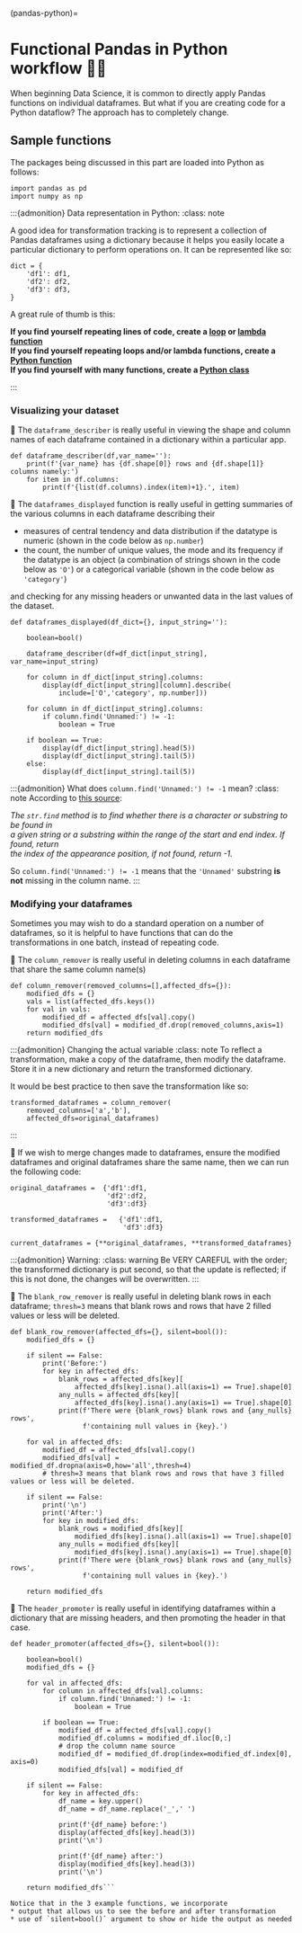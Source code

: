 (pandas-python)=
# Functional Pandas in Python workflow 🐼🐍

When beginning Data Science, it is common to directly apply Pandas functions on individual dataframes. But what if you are creating code for a Python dataflow? The approach has to
completely change.

## Sample functions

The packages being discussed in this part are loaded into Python as follows:
```
import pandas as pd
import numpy as np
```
:::{admonition} Data representation in Python:
:class: note

A good idea for transformation tracking is to represent a collection of Pandas dataframes using a dictionary because it helps you easily locate a particular dictionary to perform operations on. It can be represented like so:
```
dict = {
    'df1': df1,
    'df2': df2,
    'df3': df3,
}
```

A great rule of thumb is this:

**If you find yourself repeating lines of code, create a <u>loop</u> or <u>lambda function</u>**<br>
**If you find yourself repeating loops and/or lambda functions, create a <u>Python function</u>**<br>
**If you find yourself with many functions, create a <u>Python class</u>**

:::


### Visualizing your dataset

🔎 The `dataframe_describer` is really useful in viewing the shape and column names of each
dataframe contained in a dictionary within a particular app.

```
def dataframe_describer(df,var_name=''):
    print(f'{var_name} has {df.shape[0]} rows and {df.shape[1]} columns namely:')
    for item in df.columns:
        print(f'{list(df.columns).index(item)+1}.', item)
```

🔎 The `dataframes_displayed` function is really useful in getting summaries of the various columns in each dataframe describing their

* measures of central tendency and data distribution if the datatype is numeric (shown in the code
below as `np.number`)
* the count, the number of unique values, the mode and its frequency if the datatype is an object (a combination of strings shown in the code below as `'O'`) or a categorical variable (shown in the
code below as `'category'`)

and checking for any missing headers or unwanted data in the last values of the dataset.

```
def dataframes_displayed(df_dict={}, input_string=''):

    boolean=bool()

    dataframe_describer(df=df_dict[input_string], var_name=input_string)

    for column in df_dict[input_string].columns:
        display(df_dict[input_string][column].describe(
            include=['O','category', np.number]))

    for column in df_dict[input_string].columns:
        if column.find('Unnamed:') != -1:
            boolean = True

    if boolean == True:
        display(df_dict[input_string].head(5))
        display(df_dict[input_string].tail(5))
    else:
        display(df_dict[input_string].tail(5))
```

:::{admonition} What does `column.find('Unnamed:') != -1` mean?
:class: note
According to [this source](https://tech-related.com/p/6q3ePQloAv):

*The `str.find` method is to find whether there is a character or substring to be found in*<br>
*a given string or a substring within the range of the start and end index. If found, return*<br>
*the index of the appearance position, if not found, return -1.*

So `column.find('Unnamed:') != -1` means that the `'Unnamed'` substring **is not** missing in the
column name.
:::

### Modifying your dataframes

Sometimes you may wish to do a standard operation on a number of dataframes, so it is helpful to
have functions that can do the transformations in one batch, instead of repeating code.

🔎 The `column_remover` is really useful in deleting columns in each dataframe that share the same
column name(s)

```
def column_remover(removed_columns=[],affected_dfs={}):
    modified_dfs = {}
    vals = list(affected_dfs.keys())
    for val in vals:
        modified_df = affected_dfs[val].copy()
        modified_dfs[val] = modified_df.drop(removed_columns,axis=1)
    return modified_dfs
```
:::{admonition} Changing the actual variable
:class: note
To reflect a transformation, make a copy of the dataframe, then modify the dataframe. Store it in a new dictionary and return the transformed dictionary.

It would be best practice to then save the transformation like so:
```
transformed_dataframes = column_remover(
    removed_columns=['a','b'],
    affected_dfs=original_dataframes)
```  
:::

🔎 If we wish to merge changes made to dataframes, ensure the modified dataframes and original dataframes share the same name, then we can run the following code:

```
original_dataframes =  {'df1':df1,
                        'df2':df2,
                        'df3':df3}

transformed_dataframes =   {'df1':df1,
                            'df3':df3}

current_dataframes = {**original_dataframes, **transformed_dataframes}
```

:::{admonition} Warning:
:class: warning
Be VERY CAREFUL with the order; the transformed dictionary is put second, so
that the update is reflected; if this is not done, the changes will be overwritten.
:::


🔎 The `blank_row_remover` is really useful in deleting blank rows in each dataframe; `thresh=3` means that blank rows and rows that have 2 filled values or less will be deleted. 

```
def blank_row_remover(affected_dfs={}, silent=bool()):
    modified_dfs = {}
    
    if silent == False:
        print('Before:')
        for key in affected_dfs:
            blank_rows = affected_dfs[key][
                affected_dfs[key].isna().all(axis=1) == True].shape[0]
            any_nulls = affected_dfs[key][
                affected_dfs[key].isna().any(axis=1) == True].shape[0]        
            print(f'There were {blank_rows} blank rows and {any_nulls} rows',
                  f'containing null values in {key}.')

    for val in affected_dfs:
        modified_df = affected_dfs[val].copy()
        modified_dfs[val] = modified_df.dropna(axis=0,how='all',thresh=4)
        # thresh=3 means that blank rows and rows that have 3 filled values or less will be deleted.

    if silent == False:
        print('\n')
        print('After:')
        for key in modified_dfs:
            blank_rows = modified_dfs[key][
                modified_dfs[key].isna().all(axis=1) == True].shape[0]
            any_nulls = modified_dfs[key][
                modified_dfs[key].isna().any(axis=1) == True].shape[0]
            print(f'There were {blank_rows} blank rows and {any_nulls} rows',
                  f'containing null values in {key}.')
        
    return modified_dfs
```

🔎 The `header_promoter` is really useful in identifying dataframes within a dictionary that are
missing headers, and then promoting the header in that case.

```
def header_promoter(affected_dfs={}, silent=bool()):
    
    boolean=bool()
    modified_dfs = {}
    
    for val in affected_dfs:
        for column in affected_dfs[val].columns:
            if column.find('Unnamed:') != -1:
                boolean = True
                
        if boolean == True:
            modified_df = affected_dfs[val].copy()
            modified_df.columns = modified_df.iloc[0,:]
            # drop the column name source
            modified_df = modified_df.drop(index=modified_df.index[0], axis=0)
            modified_dfs[val] = modified_df
    
    if silent == False:
        for key in affected_dfs:
            df_name = key.upper()
            df_name = df_name.replace('_',' ')
        
            print(f'{df_name} before:')
            display(affected_dfs[key].head(3))
            print('\n')
        
            print(f'{df_name} after:')
            display(modified_dfs[key].head(3))
            print('\n')
    
    return modified_dfs```

Notice that in the 3 example functions, we incorporate
* output that allows us to see the before and after transformation
* use of `silent=bool()` argument to show or hide the output as needed